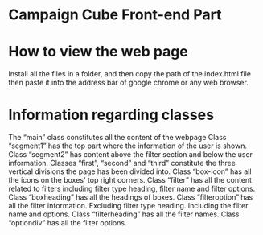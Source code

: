 # Campaign Cube Front-end Part

# How to view the web page

Install all the files in a folder, and then copy the path of the index.html file then paste it into the address bar of google chrome or any web browser.

# Information regarding classes

The “main” class constitutes all the content of the webpage
Class “segment1” has the top part where the information of the user is shown.
Class “segment2” has content above the filter section and below the user information.
Classes “first”, “second” and  “third” constitute the three vertical divisions the page has been divided into.
Class “box-icon” has all the icons on the boxes' top right corners.
Class “filter” has all the content related to filters including filter type heading, filter name and filter options.
Class “boxheading” has all the headings of boxes.
Class “filteroption” has all the filter information. Excluding filter type heading. Including the filter name and options.
Class “filterheading” has all the filter names.
Class “optiondiv” has all the filter options.




